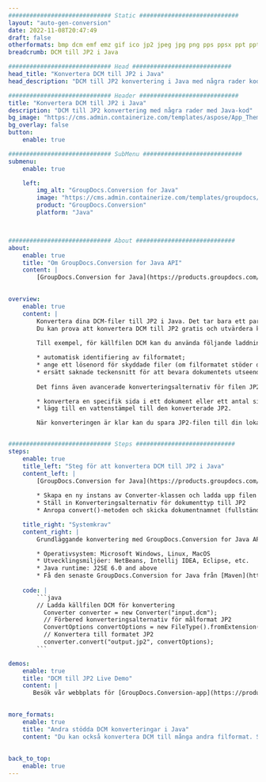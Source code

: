```yaml
---
############################# Static ############################
layout: "auto-gen-conversion"
date: 2022-11-08T20:47:49
draft: false
otherformats: bmp dcm emf emz gif ico jp2 jpeg jpg png pps ppsx ppt pptx psb psd svg svgz tga tif tiff webp wmf wmz
breadcrumb: DCM till JP2 i Java

############################# Head ############################
head_title: "Konvertera DCM till JP2 i Java"
head_description: "DCM till JP2 konvertering i Java med några rader kod. Konvertera över 160 filformat med hjälp av GroupDocs dokumentkonverterings-API för Java"

############################# Header ############################
title: "Konvertera DCM till JP2 i Java"
description: "DCM till JP2 konvertering med några rader med Java-kod"
bg_image: "https://cms.admin.containerize.com/templates/aspose/App_Themes/V3/images/bg/header1.png"
bg_overlay: false
button:
    enable: true

############################# SubMenu ############################
submenu:
    enable: true

    left:
        img_alt: "GroupDocs.Conversion for Java"
        image: "https://cms.admin.containerize.com/templates/groupdocs/images/product-logos/90x90-noborder/groupdocs-conversion-java.png"
        product: "GroupDocs.Conversion"
        platform: "Java"



############################# About ############################
about:
    enable: true
    title: "Om GroupDocs.Conversion for Java API"
    content: |
        [GroupDocs.Conversion for Java](https://products.groupdocs.com/conversion/java/) är ett avancerat filformatkonverterings-API för konvertering mellan populära bild- och dokumentformat som Microsoft Office, OpenDocument, PDF, HTML, e-post, CAD. och mycket mer med bara några rader kod. Det inbyggda API:t upptäcker automatiskt formaten för originaldokumenten och erbjuder många alternativ för att anpassa de konverterade dokumenten. Tillsammans med funktionen att extrahera information från ett dokument, stöder den också cachelagring av konverteringsresultaten till den lokala disken som standard. Men alla typer av cachelagring kan stödjas genom att implementera lämpliga gränssnitt - Amazon S3, Dropbox, Google Drive, Windows Azure, Reddis eller andra.
    

overview:
    enable: true
    content: |
        Konvertera dina DCM-filer till JP2 i Java. Det tar bara ett par rader med Java-kod på valfri plattform, som Windows, Linux, macOS.
        Du kan prova att konvertera DCM till JP2 gratis och utvärdera kvaliteten på konverteringsresultaten. Tillsammans med enkla filkonverteringsskript kan du prova mer sofistikerade alternativ för att ladda källfilen DCM och lagra JP2-utdata. 
        
        Till exempel, för källfilen DCM kan du använda följande laddningsalternativ:

        * automatisk identifiering av filformatet;
        * ange ett lösenord för skyddade filer (om filformatet stöder det);
        * ersätt saknade teckensnitt för att bevara dokumentets utseende.
        
        Det finns även avancerade konverteringsalternativ för filen JP2:

        * konvertera en specifik sida i ett dokument eller ett antal sidor;
        * lägg till en vattenstämpel till den konverterade JP2.

        När konverteringen är klar kan du spara JP2-filen till din lokala filsökväg eller till tredje parts lagring såsom FTP, Amazon S3, Google Drive, Dropbox etc. Observera - för att konvertera DCM till JP2 behöver du inte installera någon ytterligare programvara, såsom MS Office, Open Office, Adobe Acrobat Reader etc.


############################# Steps ############################
steps:
    enable: true
    title_left: "Steg för att konvertera DCM till JP2 i Java"
    content_left: |
        [GroupDocs.Conversion for Java](https://products.groupdocs.com/conversion/java/) låter utvecklare enkelt konvertera DCM fil till JP2 med några rader kod.
        
        * Skapa en ny instans av Converter-klassen och ladda upp filen DCM med den fullständiga sökvägen
        * Ställ in Konverteringsalternativ för dokumenttyp till JP2
        * Anropa convert()-metoden och skicka dokumentnamnet (fullständig sökväg) och formatet (JP2) som en parameter

    title_right: "Systemkrav"
    content_right: |
        Grundläggande konvertering med GroupDocs.Conversion for Java API kan göras med bara några rader kod. Våra API:er stöds på alla större plattformar och operativsystem. Innan du kör koden nedan, se till att du har följande förutsättningar installerade på ditt system.

        * Operativsystem: Microsoft Windows, Linux, MacOS
        * Utvecklingsmiljöer: NetBeans, Intellij IDEA, Eclipse, etc.
        * Java runtime: J2SE 6.0 and above
        * Få den senaste GroupDocs.Conversion for Java från [Maven](https://repository.groupdocs.com/webapp/#/artifacts/browse/tree/General/repo/com/groupdocs/groupdocs-conversion)
         
    code: |
        ```java    
        // Ladda källfilen DCM för konvertering
          Converter converter = new Converter("input.dcm");
          // Förbered konverteringsalternativ för målformat JP2
          ConvertOptions convertOptions = new FileType().fromExtension("jp2").getConvertOptions();
          // Konvertera till formatet JP2
          converter.convert("output.jp2", convertOptions);
        ```

demos:
    enable: true
    title: "DCM till JP2 Live Demo"
    content: |
       Besök vår webbplats för [GroupDocs.Conversion-app](https://products.groupdocs.app/conversion/family) och försök konvertera DCM till JP2 nu. Den kostnadsfria demon har följande fördelar
          

more_formats:
    enable: true
    title: "Andra stödda DCM konverteringar i Java"
    content: "Du kan också konvertera DCM till många andra filformat. Se listan nedan."
       
       
back_to_top:
    enable: true
---
```

